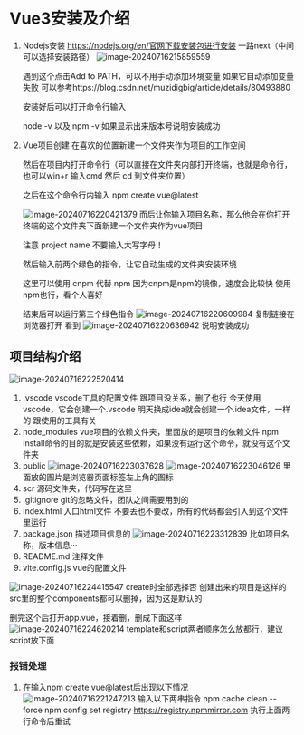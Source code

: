# Vue3安装及介绍

1. Nodejs安装
   https://nodejs.org/en/官网下载安装包进行安装
   一路next（中间可以选择安装路径）
   ![image-20240716215859559](C:/Users/13480/AppData/Roaming/Typora/typora-user-images/image-20240716215859559.png)

   遇到这个点击Add to PATH，可以不用手动添加环境变量
   如果它自动添加变量失败 可以参考https://blog.csdn.net/muzidigbig/article/details/80493880

   安装好后可以打开命令行输入

   node -v 以及 npm -v
   如果显示出来版本号说明安装成功

2. Vue项目创建
   在喜欢的位置新建一个文件夹作为项目的工作空间

   然后在项目内打开命令行（可以直接在文件夹内部打开终端，也就是命令行，也可以win+r 输入cmd  然后 cd 到文件夹位置）

   之后在这个命令行内输入
   npm create vue@latest

   ![image-20240716220421379](C:/Users/13480/AppData/Roaming/Typora/typora-user-images/image-20240716220421379.png)
   而后让你输入项目名称，那么他会在你打开终端的这个文件夹下面新建一个文件夹作为vue项目
   
   注意 project name 不要输入大写字母！
   
   然后输入前两个绿色的指令，让它自动生成的文件夹安装环境
   
   
   
   这里可以使用 cnpm 代替 npm 因为cnpm是npm的镜像，速度会比较快
   使用npm也行，看个人喜好
   
   
   
   结束后可以运行第三个绿色指令
   ![image-20240716220609984](C:/Users/13480/AppData/Roaming/Typora/typora-user-images/image-20240716220609984.png)
   复制链接在浏览器打开
   看到
   ![image-20240716220636942](C:/Users/13480/AppData/Roaming/Typora/typora-user-images/image-20240716220636942.png)
   说明安装成功



## 项目结构介绍

![image-20240716222520414](C:/Users/13480/AppData/Roaming/Typora/typora-user-images/image-20240716222520414.png)

1.  .vscode  vscode工具的配置文件
   跟项目没关系，删了也行
   今天使用vscode，它会创建一个.vscode
   明天换成idea就会创建一个.idea文件，一样的
   跟使用的工具有关  
2. node_modules
   vue项目的依赖文件夹，里面放的是项目的依赖文件
   npm install命令的目的就是安装这些依赖，如果没有运行这个命令，就没有这个文件夹
3. public
   ![image-20240716223037628](C:/Users/13480/AppData/Roaming/Typora/typora-user-images/image-20240716223037628.png)
   ![image-20240716223046126](C:/Users/13480/AppData/Roaming/Typora/typora-user-images/image-20240716223046126.png)
   里面放的图片是浏览器页面标签左上角的图标
4. scr
   源码文件夹，代码写在这里
5. .gitignore
   git的忽略文件，团队之间需要用到的
6. index.html
   入口html文件
   不要丢也不要改，所有的代码都会引入到这个文件里运行
7. package.json
   描述项目信息的
   ![image-20240716223312839](C:/Users/13480/AppData/Roaming/Typora/typora-user-images/image-20240716223312839.png)
   比如项目名称，版本信息···
8. README.md
   注释文件
9. vite.config.js
   vue的配置文件

![image-20240716224415547](C:/Users/13480/AppData/Roaming/Typora/typora-user-images/image-20240716224415547.png)
create时全部选择否 创建出来的项目是这样的
src里的整个components都可以删掉，因为这是默认的

删完这个后打开app.vue，接着删，删成下面这样
![image-20240716224620214](C:/Users/13480/AppData/Roaming/Typora/typora-user-images/image-20240716224620214.png)
template和script两者顺序怎么放都行，建议script放下面

### 报错处理

1. 在输入npm create vue@latest后出现以下情况![image-20240716221247213](C:/Users/13480/AppData/Roaming/Typora/typora-user-images/image-20240716221247213.png)
    输入以下两串指令
   npm cache clean --force 
   npm config set registry https://registry.npmmirror.com 
   执行上面两行命令后重试

